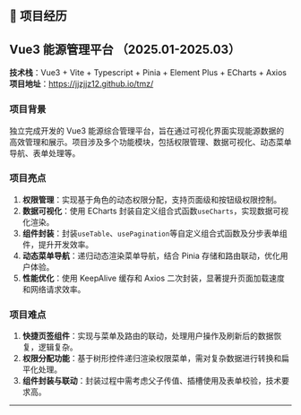 ## 🚀 项目经历

## Vue3 能源管理平台 （2025.01-2025.03）

**技术栈**：Vue3 + Vite + Typescript + Pinia + Element Plus + ECharts + Axios
**项目地址**：https://jjzjjz12.github.io/tmz/

### 项目背景

独立完成开发的 Vue3 能源综合管理平台，旨在通过可视化界面实现能源数据的高效管理和展示。项目涉及多个功能模块，包括权限管理、数据可视化、动态菜单导航、表单处理等。

### 项目亮点

1. **权限管理**：实现基于角色的动态权限分配，支持页面级和按钮级权限控制。
2. **数据可视化**：使用 ECharts 封装自定义组合式函数`useCharts`，实现数据可视化渲染。
3. **组件封装**：封装`useTable`、`usePagination`等自定义组合式函数及分步表单组件，提升开发效率。
4. **动态菜单导航**：递归动态渲染菜单导航，结合 Pinia 存储和路由联动，优化用户体验。
5. **性能优化**：使用 KeepAlive 缓存和 Axios 二次封装，显著提升页面加载速度和网络请求效率。

### 项目难点

1. **快捷页签组件**：实现与菜单及路由的联动，处理用户操作及刷新后的数据恢复，逻辑复杂。
2. **权限分配功能**：基于树形控件递归渲染权限菜单，需对复杂数据进行转换和扁平化处理。
3. **组件封装与联动**：封装过程中需考虑父子传值、插槽使用及表单校验，技术要求高。

---
